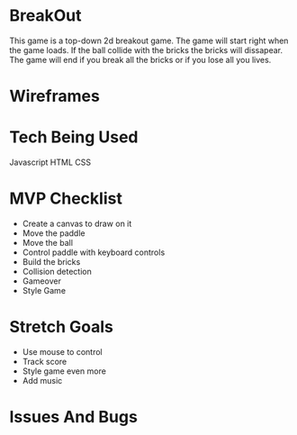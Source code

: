 # BreakOut
This game is a top-down 2d breakout game. The game will start right when the game loads. If the ball collide with the     bricks the bricks will dissapear. The game will end if you break all the bricks or if you lose all you lives. 

# Wireframes
  

# Tech Being Used
  Javascript
  HTML
  CSS

# MVP Checklist
  - Create a canvas to draw on it 
  - Move the paddle
  - Move the ball
  - Control paddle with keyboard controls
  - Build the bricks 
  - Collision detection
  - Gameover
  - Style Game

# Stretch Goals
  - Use mouse to control
  - Track score
  - Style game even more
  - Add music 

# Issues And Bugs




